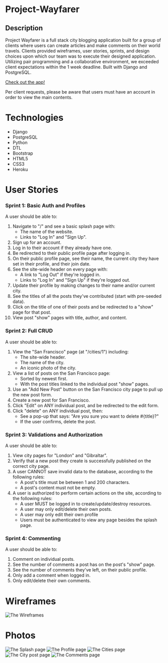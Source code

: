# Project-Wayfarer

## Description
Project Wayfarer is a full stack city blogging application built for a group of clients where users can create articles and make comments on their world travels. Clients provided wireframes, user stories, sprints, and design choices upon which our team was to execute their designed application. Utilizing pair programming and a collaborative environment, we exceeded client expectations within the 1 week deadline. Built with Django and PostgreSQL.

[Check out the app!](https://bestwayfarer.herokuapp.com/) 
 
 Per client requests, please be aware that users must have an account in order to view the main contents.

# Technologies 
<ul>
    <li>Django</li>
    <li>PostgreSQL</li>
    <li>Python</li>
    <li>DTL</li>
    <li>Bootstrap</li>
    <li>HTML5</li>
    <li>CSS3</li>
    <li>Heroku</li>
</ul>




# User Stories
<h3>Sprint 1: Basic Auth and Profiles</h3>
A user should be able to:
<ol>
    <li>Navigate to "/" and see a basic splash page with:
        <ul>
            <li>The name of the website.</li>
            <li>Links to "Log In" and "Sign Up".</li>
        </ul>
    </li>
    <li>Sign up for an account.</li>
    <li>Log in to their account if they already have one.</li>
    <li>Be redirected to their public profile page after logging in.</li>
    <li>On their public profile page, see their name, the current city they have set in their profile, and their join date.</li>
    <li>See the site-wide header on every page with:
        <ul>
            <li>A link to "Log Out" if they're logged in.</li>
            <li>Links to "Log In" and "Sign Up" if they're logged out.</li>
        </ul>
    </li>
    <li>Update their profile by making changes to their name and/or current city.</li>
    <li>See the titles of all the posts they've contributed (start with pre-seeded data).</li>
    <li>Click on the title of one of their posts and be redirected to a "show" page for that post.</li>
    <li>View post "show" pages with title, author, and content.</li>
</ol>

<h3>Sprint 2: Full CRUD</h3>
A user should be able to:
<ol>
    <li>View the "San Francisco" page (at "/cities/1") including:
        <ul>
            <li>The site-wide header.</li>
            <li>The name of the city.</li>
            <li>An iconic photo of the city.</li>
        </ul>
    </li>
    <li>View a list of posts on the San Francisco page:
        <ul>
            <li>Sorted by newest first.</li>
            <li>With the post titles linked to the individual post "show" pages.</li>
        </ul>
    </li>
    <li>Use an "Add New Post" button on the San Francisco city page to pull up the new post form.</li>
    <li>Create a new post for San Francisco.</li>
    <li>Click "Edit" on ANY individual post, and be redirected to the edit form.</li>
    <li>Click "delete" on ANY individual post, then:
        <ul>
            <li>See a pop-up that says: "Are you sure you want to delete #{title}?"</li>
            <li>If the user confirms, delete the post.</li>
        </ul>
    </li>
</ol>

<h3>Sprint 3: Validations and Authorization</h3>
A user should be able to:
<ol>
    <li>View city pages for "London" and "Gibraltar".</li>
    <li>Verify that a new post they create is successfully published on the correct city page.</li>
    <li>A user CANNOT save invalid data to the database, according to the following rules:
        <ul>
            <li>A post's title must be between 1 and 200 characters.</li>
            <li>A post's content must not be empty.</li>
        </ul>
    </li>
    <li>A user is authorized to perform certain actions on the site, according to the following rules:
        <ul>
            <li>A user MUST be logged in to create/update/destroy resources.</li>
            <li>A user may only edit/delete their own posts.</li>
            <li>A user may only edit their own profile</li>
            <li>Users must be authenticated to view any page besides the splash page.</li>
        </ul>
    </li>
</ol>
<h3>Sprint 4: Commenting </h3>
A user should be able to:
<ol>
    <li>Comment on individual posts.</li>
    <li>See the number of comments a post has on the post's "show" page.</li>
    <li>See the number of comments they've left, on their public profile.</li>
    <li>Only add a comment when logged in.</li>
    <li>Only edit/delete their own comments.</li>
</ol>

# Wireframes
![The Wireframes](./project_imgs/Wire.png)
# Photos
![The Splash page](./project_imgs/Splash.png)
![The Profile page](./project_imgs/Profile.png)
![The Cities page](./project_imgs/Cities.png)
![The City post page](./project_imgs/City-post.png)
![The Comments page](./project_imgs/Post-comment.png)


